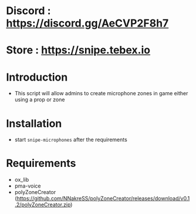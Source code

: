# Discord : https://discord.gg/AeCVP2F8h7
# Store : https://snipe.tebex.io

# Introduction

- This script will allow admins to create microphone zones in game either using a prop or zone

# Installation

- start `snipe-microphones` after the requirements

# Requirements

- ox_lib
- pma-voice
- polyZoneCreator (https://github.com/NNakreSS/polyZoneCreator/releases/download/v0.1.2/polyZoneCreator.zip)
